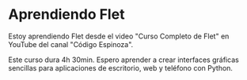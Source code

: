 # Aprendiendo Flet

Estoy aprendiendo Flet desde el video "Curso Completo de Flet" en YouTube del canal "Código Espinoza".

Este curso dura 4h 30min. Espero aprender a crear interfaces gráficas sencillas para aplicaciones de escritorio, web y teléfono con Python.
